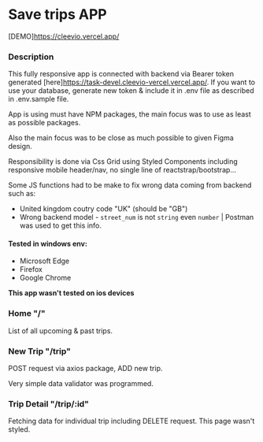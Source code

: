 # Save trips APP

[DEMO]https://cleevio.vercel.app/

### Description

This fully responsive app is connected with backend via Bearer token generated [here]https://task-devel.cleevio-vercel.vercel.app/. If you want to use your database, generate new token & include it in .env file as described in .env.sample file.

App is using must have NPM packages, the main focus was to use as least as possible packages.

Also the main focus was to be close as much possible to given Figma design.

Responsibility is done via Css Grid using Styled Components including responsive mobile header/nav, no single line of reactstrap/bootstrap...

Some JS functions had to be make to fix wrong data coming from backend such as:

- United kingdom coutry code "UK" (should be "GB")
- Wrong backend model - `street_num` is not `string` even `number` | Postman was used to get this info.

#### Tested in windows env:

- Microsoft Edge
- Firefox 
- Google Chrome

**This app wasn't tested on ios devices**

### Home "/"

List of all upcoming & past trips.

### New Trip "/trip"

POST request via axios package, ADD new trip.

Very simple data validator was programmed.

### Trip Detail "/trip/:id"

Fetching data for individual trip including DELETE request.
This page wasn't styled.
